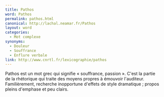 ```yaml
---
title: Pathos
word: Pathos
permalink: pathos.html
canonical: http://lachal.neamar.fr/Pathos
layout: word
categories:
  - Mot complexe
synonyms:
  - Douleur
  - Souffrance
  - Enflure verbale
link: http://www.cnrtl.fr/lexicographie/pathos
---
```


Pathos est un mot grec qui signifie « souffrance, passion ».
C'est la partie de la rhétorique qui traite des moyens propres à émouvoir l'auditeur.
Familièrement, recherche inopportune d'effets de style dramatique ; propos pleins d'emphase et peu clairs.

